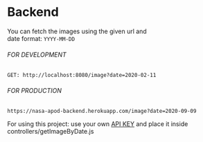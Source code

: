 # Backend

You can fetch the images using the given url and  
date format: `YYYY-MM-DD `

###### FOR DEVELOPMENT

```
GET: http://localhost:8080/image?date=2020-02-11
```

###### FOR PRODUCTION

`https://nasa-apod-backend.herokuapp.com/image?date=2020-09-09`

For using this project: use your own [API KEY](https://api.nasa.gov/) and place it inside controllers/getImageByDate.js
